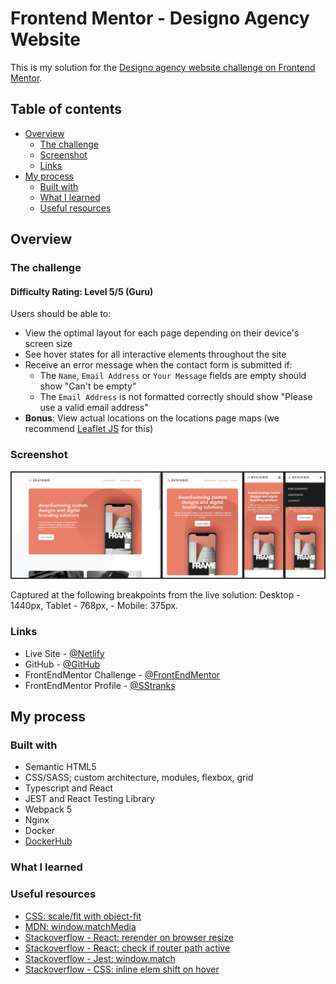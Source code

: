 # Frontend Mentor - Designo Agency Website

This is my solution for the [Designo agency website challenge on Frontend Mentor](https://www.frontendmentor.io/challenges/designo-multipage-website-G48K6rfUT).

## Table of contents

- [Overview](#overview)
  - [The challenge](#the-challenge)
  - [Screenshot](#screenshot)
  - [Links](#links)
- [My process](#my-process)
  - [Built with](#built-with)
  - [What I learned](#what-i-learned)
  - [Useful resources](#useful-resources)

## Overview

### The challenge

#### Difficulty Rating: Level 5/5 (Guru)

Users should be able to:

- View the optimal layout for each page depending on their device's screen size
- See hover states for all interactive elements throughout the site
- Receive an error message when the contact form is submitted if:
  - The `Name`, `Email Address` or `Your Message` fields are empty should show "Can't be empty"
  - The `Email Address` is not formatted correctly should show "Please use a valid email address"
- **Bonus**: View actual locations on the locations page maps (we recommend [Leaflet JS](https://leafletjs.com/) for this)

### Screenshot

![](./screenshot.jpg)

Captured at the following breakpoints from the live solution: Desktop - 1440px, Tablet - 768px, - Mobile: 375px.

### Links

- Live Site - [@Netlify]()
- GitHub - [@GitHub](https://github.com/SStranks/MyFirstRepository/tree/master/FrontEndMentor/36_designo_agency)
- FrontEndMentor Challenge - [@FrontEndMentor](https://www.frontendmentor.io/challenges/designo-multipage-website-G48K6rfUT)
- FrontEndMentor Profile - [@SStranks](https://www.frontendmentor.io/profile/SStranks)

## My process

### Built with

- Semantic HTML5
- CSS/SASS; custom architecture, modules, flexbox, grid
- Typescript and React
- JEST and React Testing Library
- Webpack 5
- Nginx
- Docker
- [DockerHub](https://hub.docker.com/)

### What I learned

### Useful resources

- [CSS: scale/fit with object-fit](https://www.digitalocean.com/community/tutorials/css-cropping-images-object-fit)
- [MDN: window.matchMedia](https://developer.mozilla.org/en-US/docs/Web/API/Window/matchMedia)
- [Stackoverflow - React: rerender on browser resize](https://stackoverflow.com/a/56998103/20274651)
- [Stackoverflow - React: check if router path active](https://stackoverflow.com/questions/36289513/check-if-react-router-path-is-active)
- [Stackoverflow - Jest: window.match](https://stackoverflow.com/questions/39830580/jest-test-fails-typeerror-window-matchmedia-is-not-a-function)
- [Stackoverflow - CSS: inline elem shift on hover](https://stackoverflow.com/questions/556153/inline-elements-shifting-when-made-bold-on-hover)
